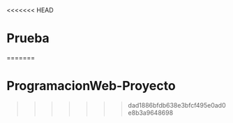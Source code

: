 <<<<<<< HEAD
# Prueba
=======
# ProgramacionWeb-Proyecto
>>>>>>> dad1886bfdb638e3bfcf495e0ad0e8b3a9648698
